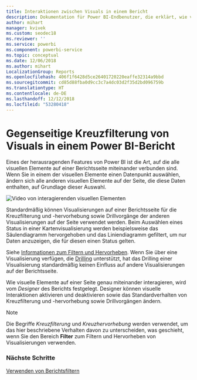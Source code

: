 ```yaml
---
title: Interaktionen zwischen Visuals in einem Bericht
description: Dokumentation für Power BI-Endbenutzer, die erklärt, wie visuelle Elemente auf einer Berichtsseite interagieren.
author: mihart
manager: kvivek
ms.custom: seodec18
ms.reviewer: ''
ms.service: powerbi
ms.component: powerbi-service
ms.topic: conceptual
ms.date: 12/06/2018
ms.author: mihart
LocalizationGroup: Reports
ms.openlocfilehash: 406f1f6428d5ce26401720220eaffe32314a9bbd
ms.sourcegitcommit: cd85d88fba0d9cc3c7a4dc03d2f35d2bd096759b
ms.translationtype: HT
ms.contentlocale: de-DE
ms.lasthandoff: 12/12/2018
ms.locfileid: "53280418"
---
```

# <a name="how-visuals-cross-filter-each-other-in-a-power-bi-report"></a>Gegenseitige Kreuzfilterung von Visuals in einem Power BI-Bericht
Eines der herausragenden Features von Power BI ist die Art, auf die alle visuellen Elemente auf einer Berichtsseite miteinander verbunden sind. Wenn Sie in einem der visuellen Elemente einen Datenpunkt auswählen, ändern sich alle anderen visuellen Elemente auf der Seite, die diese Daten enthalten, auf Grundlage dieser Auswahl. 

![Video von interagierenden visuellen Elementen](media/end-user-interactions/interactions.gif)

Standardmäßig können Visualisierungen auf einer Berichtsseite für die Kreuzfilterung und -hervorhebung sowie Drillvorgänge der anderen Visualisierungen auf der Seite verwendet werden. Beim Auswählen eines Status in einer Kartenvisualisierung werden beispielsweise das Säulendiagramm hervorgehoben und das Liniendiagramm gefiltert, um nur Daten anzuzeigen, die für diesen einen Status gelten.

Siehe [Informationen zum Filtern und Hervorheben](../power-bi-reports-filters-and-highlighting.md). Wenn Sie über eine Visualisierung verfügen, die [Drilling](../power-bi-visualization-drill-down.md) unterstützt, hat das Drilling einer Visualisierung standardmäßig keinen Einfluss auf andere Visualisierungen auf der Berichtsseite. 

Wie visuelle Elemente auf einer Seite genau miteinander interagieren, wird vom *Designer* des Berichts festgelegt. Designer können visuelle Interaktionen aktivieren und deaktivieren sowie das Standardverhalten von Kreuzfilterung und -hervorhebung sowie Drillvorgängen ändern.
  
> [!NOTE]
> Die Begriffe *Kreuzfilterung* und *Kreuzhervorhebung* werden verwendet, um das hier beschriebene Verhalten davon zu unterscheiden, was geschieht, wenn Sie den Bereich **Filter** zum Filtern und Hervorheben von Visualisierungen verwenden.  

### <a name="next-steps"></a>Nächste Schritte
[Verwenden von Berichtsfiltern](../power-bi-how-to-report-filter.md)
